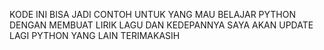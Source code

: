 KODE INI BISA JADI CONTOH UNTUK YANG MAU BELAJAR PYTHON DENGAN MEMBUAT LIRIK LAGU DAN KEDEPANNYA SAYA AKAN UPDATE LAGI PYTHON YANG LAIN
TERIMAKASIH
